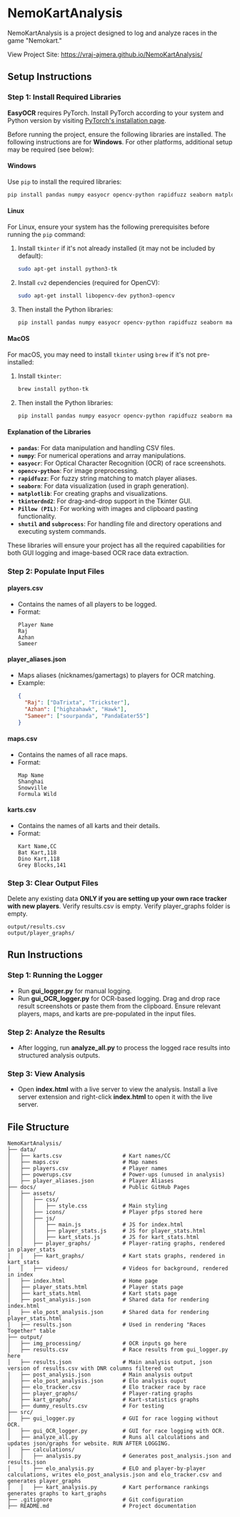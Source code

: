# **NemoKartAnalysis**

NemoKartAnalysis is a project designed to log and analyze races in the game "Nemokart."

View Project Site: https://vraj-ajmera.github.io/NemoKartAnalysis/ 

## **Setup Instructions**

### **Step 1: Install Required Libraries**

**EasyOCR** requires PyTorch. Install PyTorch according to your system and Python version by visiting [PyTorch's installation page](https://pytorch.org/get-started/locally/).

Before running the project, ensure the following libraries are installed. The following instructions are for **Windows**. For other platforms, additional setup may be required (see below):

#### **Windows**
Use `pip` to install the required libraries:

```bash
pip install pandas numpy easyocr opencv-python rapidfuzz seaborn matplotlib tkinterdnd2
```

#### **Linux**
For Linux, ensure your system has the following prerequisites before running the `pip` command:

1. Install `tkinter` if it's not already installed (it may not be included by default):
   ```bash
   sudo apt-get install python3-tk
   ```

2. Install `cv2` dependencies (required for OpenCV):
   ```bash
   sudo apt-get install libopencv-dev python3-opencv
   ```

3. Then install the Python libraries:
   ```bash
   pip install pandas numpy easyocr opencv-python rapidfuzz seaborn matplotlib tkinterdnd2
   ```

#### **MacOS**
For macOS, you may need to install `tkinter` using `brew` if it's not pre-installed:

1. Install `tkinter`:
   ```bash
   brew install python-tk
   ```

2. Then install the Python libraries:
   ```bash
   pip install pandas numpy easyocr opencv-python rapidfuzz seaborn matplotlib tkinterdnd2
   ```


#### Explanation of the Libraries

- **`pandas`**: For data manipulation and handling CSV files.
- **`numpy`**: For numerical operations and array manipulations.
- **`easyocr`**: For Optical Character Recognition (OCR) of race screenshots.
- **`opencv-python`**: For image preprocessing.
- **`rapidfuzz`**: For fuzzy string matching to match player aliases.
- **`seaborn`**: For data visualization (used in graph generation).
- **`matplotlib`**: For creating graphs and visualizations.
- **`tkinterdnd2`**: For drag-and-drop support in the Tkinter GUI.
- **`Pillow (PIL)`**: For working with images and clipboard pasting functionality.
- **`shutil` and `subprocess`**: For handling file and directory operations and executing system commands.

These libraries will ensure your project has all the required capabilities for both GUI logging and image-based OCR race data extraction.

### **Step 2: Populate Input Files**

#### **players.csv**
- Contains the names of all players to be logged.
- Format:
  ```csv
  Player Name
  Raj
  Azhan
  Sameer
  ```

#### **player_aliases.json**
- Maps aliases (nicknames/gamertags) to players for OCR matching.
- Example:
  ```json
  {
    "Raj": ["DaTrixta", "Trickster"],
    "Azhan": ["highzahawk", "Hawk"],
    "Sameer": ["sourpanda", "PandaEater55"]
  }
  ```

#### **maps.csv**
- Contains the names of all race maps.
- Format:
  ```csv
  Map Name
  Shanghai
  Snowville
  Formula Wild
  ```

#### **karts.csv**
- Contains the names of all karts and their details.
- Format:
  ```csv
  Kart Name,CC
  Bat Kart,118
  Dino Kart,118
  Grey Blocks,141
  ```

### **Step 3: Clear Output Files**

Delete any existing data **ONLY if you are setting up your own race tracker with new players**. Verify results.csv is empty. Verify player_graphs folder is empty.

  ```
  output/results.csv
  output/player_graphs/
  ```

## Run Instructions

### **Step 1: Running the Logger**
- Run **gui_logger.py** for manual logging.
- Run **gui_OCR_logger.py** for OCR-based logging. Drag and drop race result screenshots or paste them from the clipboard. Ensure relevant players, maps, and karts are pre-populated in the input files.

### **Step 2: Analyze the Results**
- After logging, run **analyze_all.py** to process the logged race results into structured analysis outputs.

### **Step 3: View Analysis**
- Open **index.html** with a live server to view the analysis. Install a live server extension and right-click **index.html** to open it with the live server.

## **File Structure**

```plaintext
NemoKartAnalysis/
├── data/
│   ├── karts.csv                   # Kart names/CC
│   ├── maps.csv                    # Map names
│   ├── players.csv                 # Player names
│   ├── powerups.csv                # Power-ups (unused in analysis)
│   ├── player_aliases.json         # Player Aliases
├── docs/                           # Public GitHub Pages
│   ├── assets/
│   │   ├── css/
│   │   │   ├── style.css           # Main styling
│   │   ├── icons/                  # Player pfps stored here
│   │   ├── js/
│   │   │   ├── main.js             # JS for index.html
│   │   │   ├── player_stats.js     # JS for player_stats.html
│   │   │   ├── kart_stats.js       # JS for kart_stats.html
│   │   ├── player_graphs/          # Player-rating graphs, rendered in player_stats
│   │   ├── kart_graphs/            # Kart stats graphs, rendered in kart_stats
│   │   ├── videos/                 # Videos for background, rendered in index
│   ├── index.html                  # Home page
│   ├── player_stats.html           # Player stats page
│   ├── kart_stats.html             # Kart stats page
│   ├── post_analysis.json          # Shared data for rendering index.html
│   ├── elo_post_analysis.json      # Shared data for rendering player_stats.html
│   ├── results.json                # Used in rendering "Races Together" table
├── output/
│   ├── img_processing/             # OCR inputs go here
│   ├── results.csv                 # Race results from gui_logger.py here
│   ├── results.json                # Main analysis output, json version of results.csv with DNR columns filtered out
│   ├── post_analysis.json          # Main analysis output
│   ├── elo_post_analysis.json      # Elo analysis ouput
│   ├── elo_tracker.csv             # Elo tracker race by race
│   ├── player_graphs/              # Player-rating graphs
│   ├── kart_graphs/                # Kart-statistics graphs
│   ├── dummy_results.csv           # For testing
├── src/
│   ├── gui_logger.py               # GUI for race logging without OCR.
│   ├── gui_OCR_logger.py           # GUI for race logging with OCR.
│   ├── analyze_all.py              # Runs all calculations and updates json/graphs for website. RUN AFTER LOGGING.
│   ├── calculations/
│   │   ├── analysis.py             # Generates post_analysis.json and results.json
│   │   ├── elo_analysis.py         # ELO and player-by-player calculations, writes elo_post_analysis.json and elo_tracker.csv and generates player_graphs
│   │   ├── kart_analysis.py        # Kart performance rankings generates graphs to kart_graphs
├── .gitignore                      # Git configuration
├── README.md                       # Project documentation
